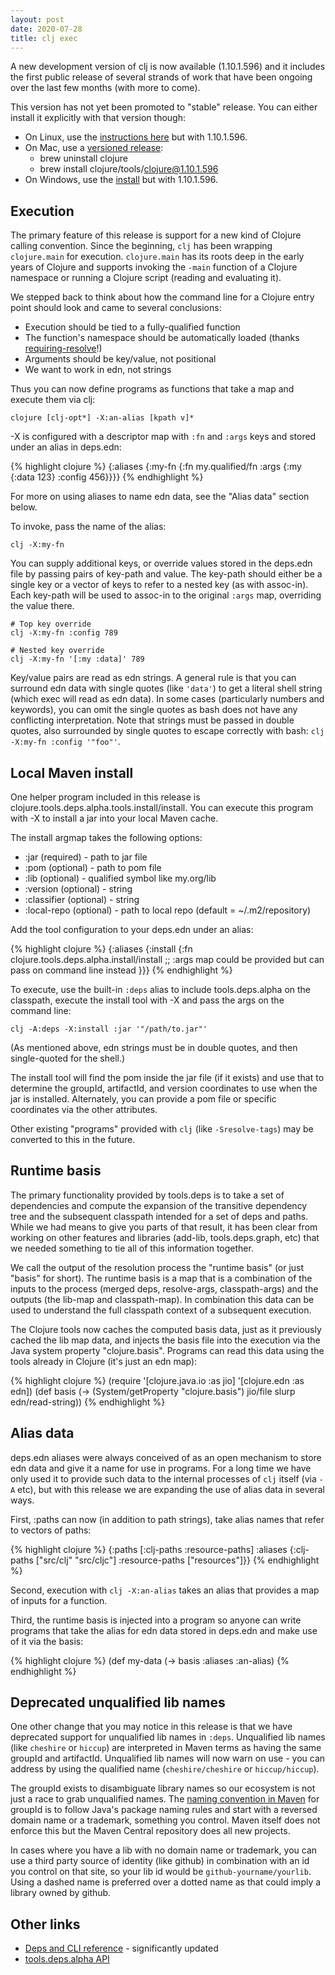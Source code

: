 ```yaml
---
layout: post
date: 2020-07-28
title: clj exec
---
```


A new development version of clj is now available (1.10.1.596) and it includes the first public release of several strands of work that have been ongoing over the last few months (with more to come).

This version has not yet been promoted to "stable" release. You can either install it explicitly with that version though:

* On Linux, use the [instructions here](https://clojure.org/guides/getting_started#_installation_on_linux) but with 1.10.1.596.
* On Mac, use a [versioned release](https://github.com/clojure/homebrew-tools#version-archive-tool-releases):
  * brew uninstall clojure
  * brew install clojure/tools/clojure@1.10.1.596
* On Windows, use the [install](https://github.com/clojure/tools.deps.alpha/wiki/clj-on-Windows#install) but with 1.10.1.596. 

## Execution

The primary feature of this release is support for a new kind of Clojure calling convention. Since the beginning, `clj` has been wrapping `clojure.main` for execution. `clojure.main` has its roots deep in the early years of Clojure and supports invoking the `-main` function of a Clojure namespace or running a Clojure script (reading and evaluating it).

We stepped back to think about how the command line for a Clojure entry point should look and came to several conclusions:

* Execution should be tied to a fully-qualified function
* The function's namespace should be automatically loaded (thanks [requiring-resolve](https://clojure.github.io/clojure/clojure.core-api.html#clojure.core/requiring-resolve)!)
* Arguments should be key/value, not positional
* We want to work in edn, not strings

Thus you can now define programs as functions that take a map and execute them via clj:

```
clojure [clj-opt*] -X:an-alias [kpath v]*
```

-X is configured with a descriptor map with `:fn` and `:args` keys and stored under an alias in deps.edn:

{% highlight clojure %}
{:aliases
 {:my-fn
  {:fn my.qualified/fn
   :args {:my {:data 123}
          :config 456}}}}
{% endhighlight %}

For more on using aliases to name edn data, see the "Alias data" section below.

To invoke, pass the name of the alias:

`clj -X:my-fn`

You can supply additional keys, or override values stored in the deps.edn file by passing pairs of key-path and value. The key-path should either be a single key or a vector of keys to refer to a nested key (as with assoc-in). Each key-path will be used to assoc-in to the original `:args` map, overriding the value there.

```
# Top key override
clj -X:my-fn :config 789

# Nested key override
clj -X:my-fn '[:my :data]' 789
```

Key/value pairs are read as edn strings. A general rule is that you can surround edn data with single quotes (like `'data'`) to get a literal shell string (which exec will read as edn data). In some cases (particularly numbers and keywords), you can omit the single quotes as bash does not have any conflicting interpretation. Note that strings must be passed in double quotes, also surrounded by single quotes to escape correctly with bash: `clj -X:my-fn :config '"foo"'`.

## Local Maven install

One helper program included in this release is clojure.tools.deps.alpha.tools.install/install. You can execute this program with -X to install a jar into your local Maven cache.

The install argmap takes the following options:

* :jar (required) - path to jar file
* :pom (optional) - path to pom file
* :lib (optional) - qualified symbol like my.org/lib
* :version (optional) - string
* :classifier (optional) - string
* :local-repo (optional) - path to local repo (default = ~/.m2/repository)

Add the tool configuration to your deps.edn under an alias:

{% highlight clojure %}
{:aliases
 {:install
  {:fn clojure.tools.deps.alpha.install/install
  ;; :args map could be provided but can pass on command line instead
  }}}
{% endhighlight %}

To execute, use the built-in `:deps` alias to include tools.deps.alpha on the classpath, execute the install tool with -X and pass the args on the command line:

```
clj -A:deps -X:install :jar '"/path/to.jar"'
```

(As mentioned above, edn strings must be in double quotes, and then single-quoted for the shell.)

The install tool will find the pom inside the jar file (if it exists) and use that to determine the groupId, artifactId, and version coordinates to use when the jar is installed. Alternately, you can provide a pom file or specific coordinates via the other attributes.

Other existing "programs" provided with `clj` (like `-Sresolve-tags`) may be converted to this in the future. 

## Runtime basis

The primary functionality provided by tools.deps is to take a set of dependencies and compute the expansion of the transitive dependency tree and the subsequent classpath intended for a set of deps and paths. While we had means to give you parts of that result, it has been clear from working on other features and libraries (add-lib, tools.deps.graph, etc) that we needed something to tie all of this information together.

We call the output of the resolution process the "runtime basis" (or just "basis" for short). The runtime basis is a map that is a combination of the inputs to the process (merged deps, resolve-args, classpath-args) and the outputs (the lib-map and classpath-map). In combination this data can be used to understand the full classpath context of a subsequent execution.

The Clojure tools now caches the computed basis data, just as it previously cached the lib map data, and injects the basis file into the execution via the Java system property "clojure.basis". Programs can read this data using the tools already in Clojure (it's just an edn map):

{% highlight clojure %}
(require '[clojure.java.io :as jio] '[clojure.edn :as edn])
(def basis (-> (System/getProperty "clojure.basis") 
               jio/file
               slurp
               edn/read-string))
{% endhighlight %}

## Alias data

deps.edn aliases were always conceived of as an open mechanism to store edn data and give it a name for use in programs. For a long time we have only used it to provide such data to the internal processes of `clj` itself (via `-A` etc), but with this release we are expanding the use of alias data in several ways.

First, :paths can now (in addition to path strings), take alias names that refer to vectors of paths:

{% highlight clojure %}
{:paths [:clj-paths :resource-paths]
 :aliases
 {:clj-paths ["src/clj" "src/cljc"]
  :resource-paths ["resources"]}}
{% endhighlight %}

Second, execution with `clj -X:an-alias` takes an alias that provides a map of inputs for a function.

Third, the runtime basis is injected into a program so anyone can write programs that take the alias for edn data stored in deps.edn and make use of it via the basis:

{% highlight clojure %}
(def my-data (-> basis :aliases :an-alias)
{% endhighlight %}

## Deprecated unqualified lib names

One other change that you may notice in this release is that we have deprecated support for unqualified lib names in `:deps`. Unqualified lib names (like `cheshire` or `hiccup`) are interpreted in Maven terms as having the same groupId and artifactId. Unqualified lib names will now warn on use - you can address by using the qualified name (`cheshire/cheshire` or `hiccup/hiccup`).

The groupId exists to disambiguate library names so our ecosystem is not just a race to grab unqualified names. The [naming convention in Maven](https://maven.apache.org/guides/mini/guide-naming-conventions.html) for groupId is to follow Java's package naming rules and start with a reversed domain name or a trademark, something you control. Maven itself does not enforce this but the Maven Central repository does all new projects.

In cases where you have a lib with no domain name or trademark, you can use a third party source of identity (like github) in combination with an id you control on that site, so your lib id would be `github-yourname/yourlib`. Using a dashed name is preferred over a dotted name as that could imply a library owned by github.

## Other links

* [Deps and CLI reference](https://clojure.org/reference/deps_and_cli) - significantly updated
* [tools.deps.alpha API](https://clojure.github.io/tools.deps.alpha/)
